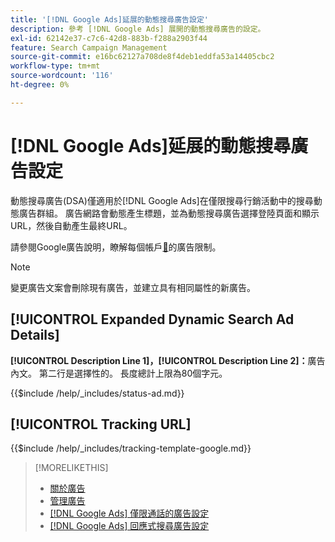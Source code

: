 ```yaml
---
title: '[!DNL Google Ads]延展的動態搜尋廣告設定'
description: 參考 [!DNL Google Ads] 展開的動態搜尋廣告的設定。
exl-id: 62142e37-c7c6-42d8-883b-f288a2903f44
feature: Search Campaign Management
source-git-commit: e16bc62127a708de8f4deb1eddfa53a14405cbc2
workflow-type: tm+mt
source-wordcount: '116'
ht-degree: 0%

---
```


# [!DNL Google Ads]延展的動態搜尋廣告設定

動態搜尋廣告(DSA)僅適用於[!DNL Google Ads]在僅限搜尋行銷活動中的搜尋動態廣告群組。 廣告網路會動態產生標題，並為動態搜尋廣告選擇登陸頁面和顯示URL，然後自動產生最終URL。

請參閱Google廣告說明，瞭解每個帳戶[&#128279;](https://support.google.com/google-ads/answer/6372658?hl=en)的廣告限制。

>[!NOTE]
>
>變更廣告文案會刪除現有廣告，並建立具有相同屬性的新廣告。

## [!UICONTROL Expanded Dynamic Search Ad Details]

**[!UICONTROL Description Line 1]，[!UICONTROL Description Line 2]：**&#x200B;廣告內文。 第二行是選擇性的。 長度總計上限為80個字元。

<!-- **[!UICONTROL Status]:** -->

{{$include /help/_includes/status-ad.md}}

## [!UICONTROL Tracking URL]

<!-- **[!UICONTROL Tracking Template]:** -->

{{$include /help/_includes/tracking-template-google.md}}

>[!MORELIKETHIS]
>
>* [關於廣告](ad-about.md)
>* [管理廣告](ad-manage.md)
>* [[!DNL Google Ads] 僅限通話的廣告設定](ad-settings-google-call.md)
>* [[!DNL Google Ads] 回應式搜尋廣告設定](ad-settings-google-rsa.md)
